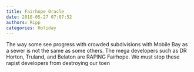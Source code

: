 ```yaml
---
title: Fairhope Oracle
date: 2018-05-27 07:07:52
authors: Ripp
categories: Holiday
---
```


 The way some see progress with crowded subdivisions with Mobile Bay as a sewer is not the same as some others.  The mega developers such as DR Horton, Truland, and Belaton are RAPING Fairhope.
We must stop these rapist developers from destroying our toen